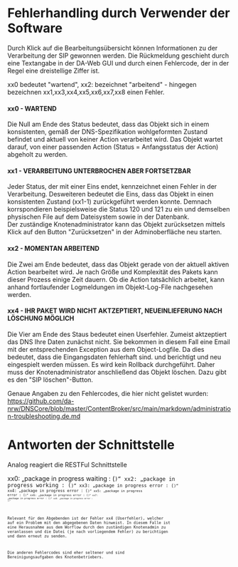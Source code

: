 # Fehlerhandling durch Verwender der Software

Durch Klick auf die Bearbeitungsübersicht können Informationen zu der Verarbeitung der SIP gewonnen werden. 
Die Rückmeldung geschieht durch eine Textangabe in der DA-Web GUI und durch einen Fehlercode, der in der Regel eine dreistellige Ziffer ist. 

xx0 bedeutet "wartend", xx2: bezeichnet "arbeitend" - hingegen bezeichnen xx1,xx3,xx4,xx5,xx6,xx7,xx8 einen Fehler. 

#### xx0 - WARTEND

Die Null am Ende des Status bedeutet, dass das Objekt sich in einem konsistenten, gemäß der DNS-Spezifikation wohlgeformten Zustand befindet und aktuell von keiner Action verarbeitet wird. Das Objekt wartet darauf, von einer passenden Action (Status = Anfangsstatus der Action) abgeholt zu werden. 

#### xx1 - VERARBEITUNG UNTERBROCHEN ABER FORTSETZBAR 

Jeder Status, der mit einer Eins endet, kennzeichnet einen Fehler in der Verarbeitung. 
Desweiteren bedeutet die Eins, dass das Objekt in einen konsistenten Zustand (xx1-1) zurückgeführt werden konnte. 
Demnach korrspondieren beispielsweise die Status 120 und 121 zu ein und demselben physischen File auf dem Dateisystem sowie in der Datenbank.  
Der zuständige Knotenadministrator kann das Objekt zurücksetzen mittels Klick auf den Button "Zurücksetzen" in der Adminoberfläche neu starten. 

#### xx2 - MOMENTAN ARBEITEND

Die Zwei am Ende bedeutet, dass das Objekt gerade von der aktuell aktiven Action bearbeitet wird. 
Je nach Größe und Komplexität des Pakets kann dieser Prozess einige Zeit dauern. Ob die Action tatsächlich arbeitet,
kann anhand fortlaufender Logmeldungen im Objekt-Log-File nachgesehen werden. 

#### xx4 - IHR PAKET WIRD NICHT AKTZEPTIERT, NEUEINLIEFERUNG NACH LÖSCHUNG MÖGLICH

Die Vier am Ende des Staus bedeutet einen Userfehler. Zumeist aktzeptiert das DNS Ihre Daten zunächst nicht.  Sie bekommen in diesem Fall eine Email mit der entsprechenden Exception aus dem Object-Logfile. 
Da dies bedeutet, dass die Eingangsdaten fehlerhaft sind. und berichtigt und neu eingespielt werden müssen. 
Es wird kein Rollback durchgeführt.
Daher muss der Knotenadministrator
anschließend das Objekt löschen. Dazu gibt es den "SIP löschen"-Button.

Genaue Angaben zu den Fehlercodes, die hier nicht gelistet wurden:
https://github.com/da-nrw/DNSCore/blob/master/ContentBroker/src/main/markdown/administration-troubleshooting.de.md

# Antworten der Schnittstelle

Analog reagiert die RESTFul Schnittstelle

xx0: „package in progress waiting : (<code>)“ 
xx2: „package in progress working : (<code>)“
xx3: „package in progress error : (<code>)“
xx4: „package in progress error : (<code>)“
xx5: „package in progress error : (<code>)“
xx6: „package in progress error : (<code>)“
xx7: „package in progress error : (<code>)“
xx8: „package in progress error : (<code>)“

Relevant für den Abgebenden ist der Fehler xx4 (Userfehler), welcher auf ein Problem mit den abgegebenen Daten hinweist. In diesem Falle ist eine Herausnahme aus dem Worflow durch den zuständigen Knotenadmin zu veranlassen und die Datei (je nach vorliegendem Fehler) zu berichtigen und dann erneut zu senden.

Die anderen Fehlercodes sind eher seltener und sind Bereinigungsaufgaben des Knotenbetriebers. 

